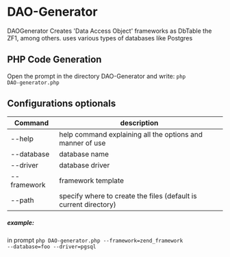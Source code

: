 # DAO-Generator

DAOGenerator Creates 'Data Access Object' frameworks as DbTable the ZF1, among others.
uses various types of databases like Postgres

PHP Code Generation
-------------------

Open the prompt in the directory DAO-Generator and write:
<code>php DAO-generator.php</code>

Configurations optionals
------------------------
| Command        | description       |
|----------------|------------------|
|--help          | help command explaining all the options and manner of use |
|--database      | database name     |
|--driver        | database driver|
|--framework     | framework template|
|--path          | specify where to create the files (default is current directory)|

##### example:

in prompt
<code>php DAO-generator.php --framework=zend_framework --database=foo --driver=pgsql</code>
